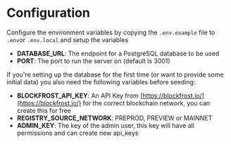 # Configuration

Configure the environment variables by copying the `.env.example` file to `.env`or `.env.local` and setup the
variables

- **DATABASE_URL**: The endpoint for a PostgreSQL database to be used
- **PORT**: The port to run the server on (default is 3001)

If you're setting up the database for the first time (or want to provide some initial data) you also need the
following variables before seeding:

- **BLOCKFROST_API_KEY**: An API Key from [https://blockfrost.io/](https://blockfrost.io/) for the correct blockchain network, you can create this for free
- **REGISTRY_SOURCE_NETWORK**: PREPROD, PREVIEW or MAINNET
- **ADMIN_KEY**: The key of the admin user, this key will have all permissions and can create new api_keys
